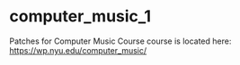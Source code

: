 # computer_music_1
Patches for Computer Music Course
course is located here:
https://wp.nyu.edu/computer_music/
